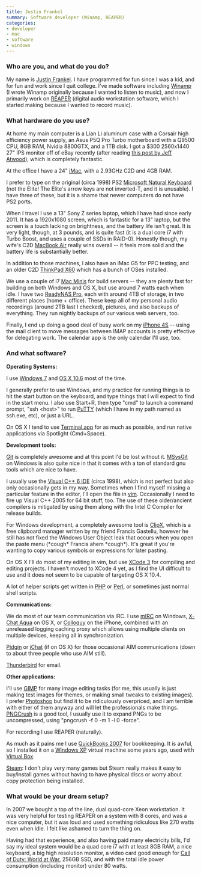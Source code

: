 ```yaml
---
title: Justin Frankel
summary: Software developer (Winamp, REAPER)
categories:
- developer
- mac
- software
- windows
---
```


### Who are you, and what do you do?

My name is [Justin Frankel](http://www.1014.org/ "Justin's website."). I have programmed for fun since I was a kid, and for fun and work since I quit college. I've made software including [Winamp][] (I wrote Winamp originally because I wanted to listen to music), and now I primarily work on [REAPER][] (digital audio workstation software, which I started making because I wanted to record music).

### What hardware do you use?

At home my main computer is a Lian Li aluminum case with a Corsair high efficiency power supply, an Asus P5Q Pro Turbo motherboard with a Q9500 CPU, 8GB RAM, Nvidia 8800GTX, and a 1TB disk. I got a $300 2560x1440 27" IPS monitor off of eBay recently (after reading [this post by Jeff Atwood](http://www.codinghorror.com/blog/2012/07/the-ips-lcd-revolution.html "An article by Jeff Atwood on IPS monitors.")), which is completely fantastic.

At the office I have a 24" [iMac][], with a 2.93GHz C2D and 4GB RAM.

I prefer to type on the original (circa 1998) PS2 [Microsoft Natural Keyboard][natural-keyboard] (not the Elite! The Elite's arrow keys are not inverted-T, and it is unusable). I have three of these, but it is a shame that newer computers do not have PS2 ports.

When I travel I use a 13" Sony Z series laptop, which I have had since early 2011. It has a 1920x1080 screen, which is fantastic for a 13" laptop, but the screen is a touch lacking on brightness, and the battery life isn't great. It is very light, though, at 3 pounds, and is quite fast (it is a dual core i7 with Turbo Boost, and uses a couple of SSDs in RAID-0). Honestly though, my wife's C2D [MacBook Air][macbook-air] really wins overall -- it feels more solid and the battery life is substantially better.

In addition to those machines, I also have an iMac G5 for PPC testing, and an older C2D [ThinkPad X60][thinkpad-x60] which has a bunch of OSes installed.

We use a couple of i7 [Mac Minis][mac-mini] for build servers -- they are plenty fast for building on both Windows and OS X, but use around 7 watts each when idle. I have two [ReadyNAS Pro][readynas-pro], each with around 4TB of storage, in two different places (home + office). These keep all of my personal audio recordings (around 2TB last I checked), pictures, and also backups of everything. They run nightly backups of our various web servers, too.

Finally, I end up doing a good deal of busy work on my [iPhone 4S][iphone-4s] -- using the mail client to move messages between IMAP accounts is pretty effective for delegating work. The calendar app is the only calendar I'll use, too.

### And what software?

**Operating Systems:**

I use [Windows 7][windows-7] and [OS X 10.6][macos] most of the time. 

I generally prefer to use Windows, and my practice for running things is to hit the start button on the keyboard, and type things that I will expect to find in the start menu. I also use Start+R, then type "cmd" to launch a command prompt, "ssh \<host\>" to run [PuTTY][putty] (which I have in my path named as ssh.exe, etc), or just a URL.

On OS X I tend to use [Terminal.app][terminal] for as much as possible, and run native applications via Spotlight (Cmd+Space).

**Development tools:**

[Git][] is completely awesome and at this point I'd be lost without it. [MSysGit][] on Windows is also quite nice in that it comes with a ton of standard gnu tools which are nice to have.

I usually use the [Visual C++ 6 IDE][visual-c-plusplus] (circa 1998), which is not perfect but also only occasionally gets in my way. Sometimes when I find myself missing a particular feature in the editor, I'll open the file in [vim][]. Occasionally I need to fire up Visual C++ 2005 for 64 bit stuff, too. The use of these older/ancient compilers is mitigated by using them along with the Intel C Compiler for release builds.

For Windows development, a completely awesome tool is [ClipX][], which is a free clipboard manager written by my friend Francis Gastellu, however he still has not fixed the Windows User Object leak that occurs when you open the paste menu (\*cough\* Francis ahem \*cough\*). It's great if you're wanting to copy various symbols or expressions for later pasting.

On OS X I'll do most of my editing in vim, but use [XCode 3][xcode] for compiling and editing projects. I haven't moved to XCode 4 yet, as I find the UI difficult to use and it does not seem to be capable of targeting OS X 10.4.

A lot of helper scripts get written in [PHP][] or [Perl][], or sometimes just normal shell scripts.

**Communications:**

We do most of our team communication via IRC. I use [mIRC][] on Windows, [X-Chat Aqua][x-chat-aqua] on OS X, or [Colloquy][colloquy-ios] on the iPhone, combined with an unreleased logging caching proxy which allows using multiple clients on multiple devices, keeping all in synchronization. 

[Pidgin][] or [iChat][] (if on OS X) for those occasional AIM communications (down to about three people who use AIM still).

[Thunderbird][] for email.

**Other applications:**

I'll use [GIMP][] for many image editing tasks (for me, this usually is just making test images for themes, or making small tweaks to existing images). I prefer [Photoshop][] but find it to be ridiculously overpriced, and I am terrible with either of them anyway and will let the professionals make things. [PNGCrush][] is a good tool, I usually use it to expand PNGs to be uncompressed, using "pngcrush -f 0 -m 1 -l 0 -force".

For recording I use REAPER (naturally). 

As much as it pains me I use [QuickBooks 2007][quickbooks] for bookkeeping. It is awful, so I installed it on a [Windows XP][windows-xp] virtual machine some years ago, used with [Virtual Box][virtualbox].

[Steam][]: I don't play very many games but Steam really makes it easy to buy/install games without having to have physical discs or worry about copy protection being installed.

### What would be your dream setup?

In 2007 we bought a top of the line, dual quad-core Xeon workstation. It was very helpful for testing REAPER on a system with 8 cores, and was a nice computer, but it was loud and used something ridiculous like 270 watts even when idle. I felt like ashamed to turn the thing on.

Having had that experience, and also having paid many electricity bills, I'd say my ideal system would be a quad core i7 with at least 8GB RAM, a nice keyboard, a big high resolution monitor, a video card good enough for [Call of Duty: World at War][call-of-duty-world-at-war], 256GB SSD, and with the total idle power consumption (including monitor) under 80 watts.

[imac]: https://www.apple.com/imac/ "An all-in-one computer."
[iphone-4s]: https://en.wikipedia.org/wiki/IPhone_4S "A smartphone."
[mac-mini]: https://www.apple.com/mac-mini/ "A small desktop computer."
[macbook-air]: https://www.apple.com/macbook-air/ "A very thin laptop."
[natural-keyboard]: https://en.wikipedia.org/wiki/Microsoft_Natural_keyboard "An older ergonomic keyboard."
[readynas-pro]: https://www.readynas.com/?p=1498 "A network backup/storage solution."
[thinkpad-x60]: http://www.thinkwiki.org/wiki/Category:X60s "A 12.1 inch PC laptop."
[call-of-duty-world-at-war]: https://en.wikipedia.org/wiki/Call_of_Duty:_World_at_War "A WWII first person shooter."
[clipx]: http://bluemars.org/clipx/ "A Windows clipboard history manager."
[colloquy-ios]: http://www.colloquy.mobi/ "An IRC client app."
[gimp]: https://www.gimp.org/ "An open-source image editor."
[git]: https://git-scm.com/ "A version control system."
[ichat]: https://en.wikipedia.org/wiki/IChat "An AIM/Jabber client included with Mac OS X."
[macos]: https://en.wikipedia.org/wiki/MacOS "An operating system for Mac hardware."
[mirc]: https://www.mirc.com/ "An IRC client for Windows."
[msysgit]: https://github.com/msysgit/msysgit/ "A Windows version of Git built on MSys."
[perl]: https://www.perl.org/ "An interpreted scripting language."
[photoshop]: https://www.adobe.com/products/photoshop.html "A bitmap image editor."
[php]: http://php.net/ "An interpreted scripting language."
[pidgin]: http://www.pidgin.im/ "An open-source multi-protocol chat client."
[pngcrush]: http://pmt.sourceforge.net/pngcrush/ "A command-line tool for compression PNG images."
[putty]: https://www.chiark.greenend.org.uk/~sgtatham/putty/ "A free Telnet/SSH client for Windows."
[quickbooks]: https://quickbooks.intuit.com/ "Business accounting software for Windows."
[reaper]: https://www.reaper.fm/ "A software digital audio workstation."
[steam]: https://store.steampowered.com/ "A digital game distribution service."
[terminal]: https://en.wikipedia.org/wiki/Terminal_(OS_X) "A console application included with Mac OS X."
[thunderbird]: https://www.mozilla.org/en-US/thunderbird/ "An open-source cross-platform mail client."
[vim]: https://www.vim.org/ "A command-line text editor."
[virtualbox]: https://www.virtualbox.org/ "Open-source virtualisation software."
[visual-c-plusplus]: https://msdn.microsoft.com/en-us/library/aa187916.aspx "An IDE for Windows software development."
[winamp]: http://www.winamp.com/ "A media player."
[windows-7]: https://en.wikipedia.org/wiki/Windows_7 "An operating system."
[windows-xp]: https://en.wikipedia.org/wiki/Windows_XP "An operating system for x86 computers."
[x-chat-aqua]: https://sourceforge.net/projects/xchataqua/ "A Mac OS X version of the IRC client."
[xcode]: https://en.wikipedia.org/wiki/Xcode "An IDE for Mac developers."
